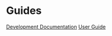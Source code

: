 <!-- TITLE: Version 1.2 -->
<!-- SUBTITLE: A quick summary of Version 1.2 -->

# Guides
<a href="http://172.30.1.119/holyday/version-1-2/development-documentation-v-1-2-0">Development Documentation</a>
<a href="http://172.30.1.119/holyday/version-1-2/development-documentation-v-1-2-0">User Guide</a>